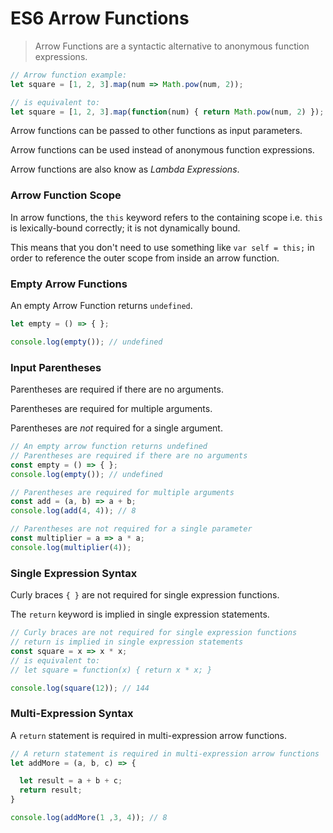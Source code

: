 # ES6 Arrow Functions

> Arrow Functions are a syntactic alternative to anonymous function expressions.

```js
// Arrow function example:
let square = [1, 2, 3].map(num => Math.pow(num, 2));

// is equivalent to:
let square = [1, 2, 3].map(function(num) { return Math.pow(num, 2) });
```

Arrow functions can be passed to other functions as input parameters.

Arrow functions can be used instead of anonymous function expressions.

Arrow functions are also know as *Lambda Expressions*.


### Arrow Function Scope

In arrow functions, the `this` keyword refers to the containing scope i.e. `this` is lexically-bound correctly; it is not dynamically bound.

This means that you don't need to use something like `var self = this;` in order to reference the outer scope from inside an arrow function.


### Empty Arrow Functions

An empty Arrow Function returns `undefined`.

```js
let empty = () => { };

console.log(empty()); // undefined
```

### Input Parentheses

Parentheses are required if there are no arguments.

Parentheses are required for multiple arguments.

Parentheses are *not* required for a single argument.

```js
// An empty arrow function returns undefined
// Parentheses are required if there are no arguments
const empty = () => { };
console.log(empty()); // undefined

// Parentheses are required for multiple arguments
const add = (a, b) => a + b;
console.log(add(4, 4)); // 8

// Parentheses are not required for a single parameter
const multiplier = a => a * a;
console.log(multiplier(4));
```


### Single Expression Syntax

Curly braces `{ }` are not required for single expression functions.

The `return` keyword is implied in single expression statements.

```js
// Curly braces are not required for single expression functions
// return is implied in single expression statements
const square = x => x * x;
// is equivalent to:
// let square = function(x) { return x * x; }

console.log(square(12)); // 144
```


### Multi-Expression Syntax

A `return` statement is required in multi-expression arrow functions.

```js
// A return statement is required in multi-expression arrow functions
let addMore = (a, b, c) => {

  let result = a + b + c;
  return result;
}

console.log(addMore(1 ,3, 4)); // 8
```
